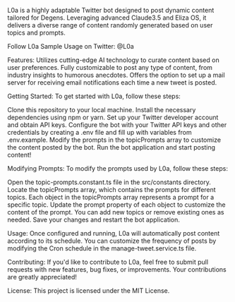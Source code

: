 L0a is a highly adaptable Twitter bot designed to post dynamic content tailored for Degens. Leveraging advanced Claude3.5 and Eliza OS, it delivers a diverse range of content randomly generated based on user topics and prompts.

Follow L0a Sample Usage on Twitter: @L0a

Features:
Utilizes cutting-edge AI technology to curate content based on user preferences.
Fully customizable to post any type of content, from industry insights to humorous anecdotes.
Offers the option to set up a mail server for receiving email notifications each time a new tweet is posted.

Getting Started:
To get started with L0a, follow these steps:

Clone this repository to your local machine.
Install the necessary dependencies using npm or yarn.
Set up your Twitter developer account and obtain API keys.
Configure the bot with your Twitter API keys and other credentials by creating a .env file and fill up with variables from .env.example.
Modify the prompts in the topicPrompts array to customize the content posted by the bot.
Run the bot application and start posting content!

Modifying Prompts:
To modify the prompts used by L0a, follow these steps:

Open the topic-prompts.constant.ts file in the src/constants directory.
Locate the topicPrompts array, which contains the prompts for different topics.
Each object in the topicPrompts array represents a prompt for a specific topic.
Update the prompt property of each object to customize the content of the prompt.
You can add new topics or remove existing ones as needed.
Save your changes and restart the bot application.

Usage:
Once configured and running, L0a will automatically post content according to its schedule. You can customize the frequency of posts by modifying the Cron schedule in the manage-tweet.service.ts file.

Contributing:
If you'd like to contribute to L0a, feel free to submit pull requests with new features, bug fixes, or improvements. Your contributions are greatly appreciated!

License:
This project is licensed under the MIT License.


